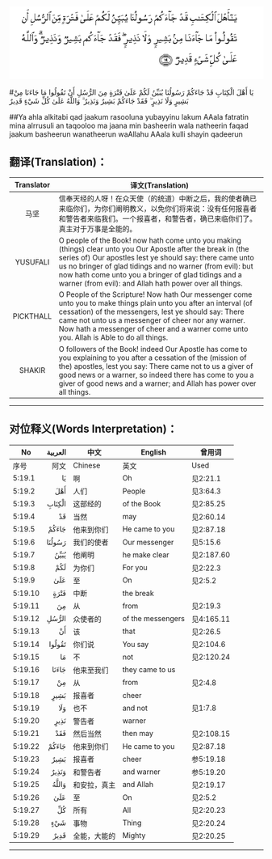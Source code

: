 ![005:019](images/005_019.gif)

#يَا أَهْلَ الْكِتَابِ قَدْ جَاءَكُمْ رَسُولُنَا يُبَيِّنُ لَكُمْ عَلَىٰ فَتْرَةٍ مِنَ الرُّسُلِ أَنْ تَقُولُوا مَا جَاءَنَا مِنْ بَشِيرٍ وَلَا نَذِيرٍ ۖ فَقَدْ جَاءَكُمْ بَشِيرٌ وَنَذِيرٌ ۗ وَاللَّهُ عَلَىٰ كُلِّ شَيْءٍ قَدِيرٌ 

##Ya ahla alkitabi qad jaakum rasooluna yubayyinu lakum AAala fatratin mina alrrusuli an taqooloo ma jaana min basheerin wala natheerin faqad jaakum basheerun wanatheerun waAllahu AAala kulli shayin qadeerun 

## 翻译(Translation)：

| Translator | 译文(Translation)                                            |
| :--------: | ------------------------------------------------------------ |
|    马坚    | 信奉天经的人呀！在众天使（的统道）中断之后，我的使者确已来临你们，为你们阐明教义，以免你们将来说：没有任何报喜者和警告者来临我们。一个报喜者，和警告者，确已来临你们了。真主对于万事是全能的。 |
|  YUSUFALI  | O people of the Book! now hath come unto you making (things) clear unto you Our Apostle after the break in (the series of) Our apostles lest ye should say: there came unto us no bringer of glad tidings and no warner (from evil): but now hath come unto you a bringer of glad tidings and a warner (from evil): and Allah hath power over all things. |
| PICKTHALL  | O People of the Scripture! Now hath Our messenger come unto you to make things plain unto you after an interval (of cessation) of the messengers, lest ye should say: There came not unto us a messenger of cheer nor any warner. Now hath a messenger of cheer and a warner come unto you. Allah is Able to do all things. |
|   SHAKIR   | O followers of the Book! indeed Our Apostle has come to you explaining to you after a cessation of the (mission of the) apostles, lest you say: There came not to us a giver of good news or a warner, so indeed there has come to you a giver of good news and a warner; and Allah has power over all things. |

---

## 对位释义(Words Interpretation)：

| No   | العربية | 中文    | English | 曾用词 |
| ---- | ------: | ------- | ------- | ------ |
| 序号 |    阿文 | Chinese | 英文    | Used   |
| 5:19.1  | يَا     | 啊           | Oh                | 见2:21.1   |
| 5:19.2  | أَهْلَ    | 人们         | People            | 见3:64.3   |
| 5:19.3  | الْكِتَابِ | 这部经的     | of the Book       | 见2:85.25  |
| 5:19.4  | قَدْ     | 当然         | may               | 见2:60.14  |
| 5:19.5  | جَاءَكُمْ  | 他来到你们   | He came to you    | 见2:87.18  |
| 5:19.6  | رَسُولُنَا | 我们的使者   | Our messenger     | 见5:15.6   |
| 5:19.7  | يُبَيِّنُ   | 他阐明       | he make clear     | 见2:187.60 |
| 5:19.8  | لَكُمْ    | 为你们       | For you           | 见2:22.3   |
| 5:19.9  | عَلَىٰ    | 至           | On                | 见2:5.2    |
| 5:19.10 | فَتْرَةٍ   | 中断         | the break         |            |
| 5:19.11 | مِنَ     | 从           | from              | 见2:19.3 |
| 5:19.12 | الرُّسُلِ  | 众使者的     | of the messengers | 见4:165.11 |
| 5:19.13 | أَنْ     | 该           | that              | 见2:26.5   |
| 5:19.14 | تَقُولُوا | 你们说       | You say           | 见2:104.6  |
| 5:19.15 | مَا     | 不           | not               | 见2:120.24 |
| 5:19.16 | جَاءَنَا  | 他来至我们   | they came to us   |            |
| 5:19.17 | مِنْ     | 从           | from              | 见2:4.8    |
| 5:19.18 | بَشِيرٍ   | 报喜者       | cheer             |            |
| 5:19.19 | وَلَا    | 也不         | and not           | 见1:7.8    |
| 5:19.20 | نَذِيرٍ   | 警告者       | warner            |            |
| 5:19.21 | فَقَدْ    | 然后当然     | then may          | 见2:108.15 |
| 5:19.22 | جَاءَكُمْ  | 他来到你们   | He came to you    | 见2:87.18  |
| 5:19.23 | بَشِيرٌ   | 报喜者       | cheer             | 参5:19.18  |
| 5:19.24 | وَنَذِيرٌ  | 和警告者     | and warner        | 参5:19.20  |
| 5:19.25 | وَاللَّهُ  | 和安拉，真主 | and Allah         | 见2:19.17  |
| 5:19.26 | عَلَىٰ    | 至           | On                | 见2:5.2    |
| 5:19.27 | كُلِّ     | 所有         | All               | 见2:20.23  |
| 5:19.28 | شَيْءٍ    | 事物         | Thing             | 见2:20.24  |
| 5:19.29 | قَدِيرٌ   | 全能，大能的 | Mighty            | 见2:20.25  |

---
